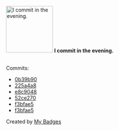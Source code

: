 <img src="https://my-badges.github.io/my-badges/evening-commits.png" alt="I commit in the evening." title="I commit in the evening." width="128">
<strong>I commit in the evening.</strong>
<br><br>

Commits:

- <a href="https://github.com/gmuloc/ci-workshops-avd/commit/0b39b90a58818112c39436a1fffdf19c232d2128">0b39b90</a>
- <a href="https://github.com/gmuloc/ci-workshops-avd/commit/225a4a8f3d8e91b73d46ebc873fd16126b88d0d8">225a4a8</a>
- <a href="https://github.com/aristanetworks/j2lint/commit/e8c9048b942b387f23db7482877031335026e429">e8c9048</a>
- <a href="https://github.com/aristanetworks/anta/commit/52ce2702febcbd8e0f0a8e0a093e79ea3872e424">52ce270</a>
- <a href="https://github.com/gmuloc/j2lint/commit/f3bfae56b0ed21b66afa41a44d94100de5ed0686">f3bfae5</a>
- <a href="https://github.com/aristanetworks/j2lint/commit/f3bfae56b0ed21b66afa41a44d94100de5ed0686">f3bfae5</a>


Created by <a href="https://github.com/my-badges/my-badges">My Badges</a>